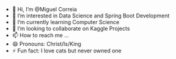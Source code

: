- 👋 Hi, I’m @Miguel Correia
- 👀 I’m interested in Data Science and Spring Boot Development
- 🌱 I’m currently learning Computer Science
- 💞️ I’m looking to collaborate on Kaggle Projects
- 📫 How to reach me ...
- 😄 Pronouns: Christ/Is/King
- ⚡ Fun fact: I love cats but never owned one

<!---
Miguel-Correia34/Miguel-Correia34 is a ✨ special ✨ repository because its `README.md` (this file) appears on your GitHub profile.
You can click the Preview link to take a look at your changes.
--->
